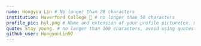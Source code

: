 ```yaml
---
name: Hongyou Lin # No longer than 28 characters
institution: Haverford College 🚩 # no longer than 58 characters
profile_pic: hyl.png # Name and extension of your profile picture(ex. mona.png) The picture must be squared and 544px on width and height.
quote: Stay young. # no longer than 100 characters, avoid using quotes(") to guarantee the format remains the same.
github_user: HongyouLin97
---
```

